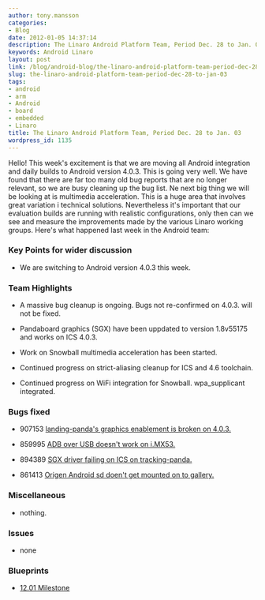 ```yaml
---
author: tony.mansson
categories:
- Blog
date: 2012-01-05 14:37:14
description: The Linaro Android Platform Team, Period Dec. 28 to Jan. 03
keywords: Android Linaro
layout: post
link: /blog/android-blog/the-linaro-android-platform-team-period-dec-28-to-jan-03/
slug: the-linaro-android-platform-team-period-dec-28-to-jan-03
tags:
- android
- arm
- Android
- board
- embedded
- Linaro
title: The Linaro Android Platform Team, Period Dec. 28 to Jan. 03
wordpress_id: 1135
---
```


Hello!
This week's excitement is that we are moving all Android integration and daily builds to Android version 4.0.3. This is going very well. We have found that there are far too many old bug reports that are no longer relevant, so we are busy cleaning up the bug list. Ne next big thing we will be looking at is multimedia acceleration. This is a huge area that involves great variation i technical solutions. Nevertheless it's important that our evaluation builds are running with realistic configurations, only then can we see and measure the improvements made by the various Linaro working groups. Here's what happened last week in the Android team:

### Key Points for wider discussion

  * We are switching to Android version 4.0.3 this week.

### Team Highlights

  * A massive bug cleanup is ongoing. Bugs not re-confirmed on 4.0.3. will not be fixed.


  * Pandaboard graphics (SGX) have been uppdated to version 1.8v55175 and works on ICS 4.0.3.


  * Work on Snowball multimedia acceleration has been started.


  * Continued progress on strict-aliasing cleanup for ICS and 4.6 toolchain.


  * Continued progress on WiFi integration for Snowball. wpa_supplicant integrated.

### Bugs fixed

  * 907153	[ landing-panda's graphics enablement is broken on 4.0.3.](https://bugs.launchpad.net/linaro-android/+bug/907153)


  * 859995	[ ADB over USB doesn't work on i.MX53.](https://bugs.launchpad.net/linaro-android/+bug/859995)


  * 894389	[ SGX driver failing on ICS on tracking-panda.](https://bugs.launchpad.net/linaro-android/+bug/894389)


  * 861413	[ Origen Android sd doen't get mounted on to gallery.](https://bugs.launchpad.net/linaro-android/+bug/861413)

### Miscellaneous

  * nothing.

### Issues

  * none

### Blueprints

  * [12.01 Milestone](https://launchpad.net/linaro-android/+milestone/12.01)
